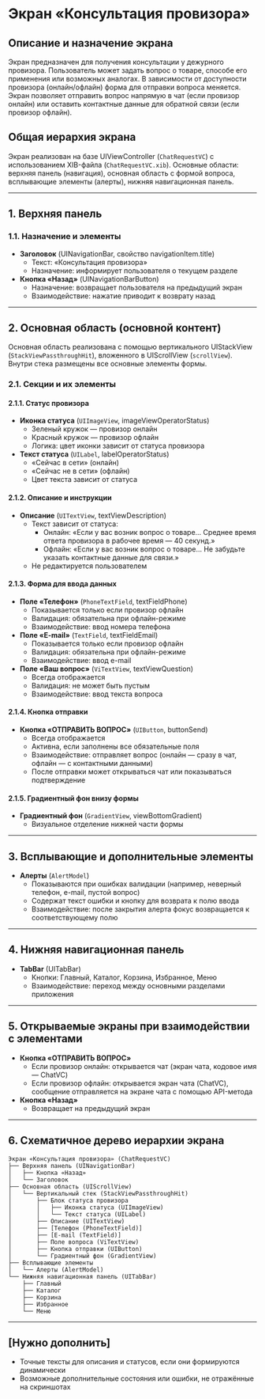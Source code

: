 # Экран «Консультация провизора»

## Описание и назначение экрана
Экран предназначен для получения консультации у дежурного провизора. Пользователь может задать вопрос о товаре, способе его применения или возможных аналогах. В зависимости от доступности провизора (онлайн/офлайн) форма для отправки вопроса меняется. Экран позволяет отправить вопрос напрямую в чат (если провизор онлайн) или оставить контактные данные для обратной связи (если провизор офлайн).

## Общая иерархия экрана
Экран реализован на базе UIViewController (`ChatRequestVC`) с использованием XIB-файла (`ChatRequestVC.xib`). Основные области: верхняя панель (навигация), основная область с формой вопроса, всплывающие элементы (алерты), нижняя навигационная панель.

---

## 1. Верхняя панель
### 1.1. Назначение и элементы
- **Заголовок** (UINavigationBar, свойство navigationItem.title)
  - Текст: «Консультация провизора»
  - Назначение: информирует пользователя о текущем разделе
- **Кнопка «Назад»** (UINavigationBarButton)
  - Назначение: возвращает пользователя на предыдущий экран
  - Взаимодействие: нажатие приводит к возврату назад

---

## 2. Основная область (основной контент)
Основная область реализована с помощью вертикального UIStackView (`StackViewPassthroughHit`), вложенного в UIScrollView (`scrollView`). Внутри стека размещены все основные элементы формы.

### 2.1. Секции и их элементы
#### 2.1.1. Статус провизора
- **Иконка статуса** (`UIImageView`, imageViewOperatorStatus)
  - Зеленый кружок — провизор онлайн
  - Красный кружок — провизор офлайн
  - Логика: цвет иконки зависит от статуса провизора
- **Текст статуса** (`UILabel`, labelOperatorStatus)
  - «Сейчас в сети» (онлайн)
  - «Сейчас не в сети» (офлайн)
  - Цвет текста зависит от статуса

#### 2.1.2. Описание и инструкции
- **Описание** (`UITextView`, textViewDescription)
  - Текст зависит от статуса:
    - Онлайн: «Если у вас возник вопрос о товаре... Среднее время ответа провизора в рабочее время — 40 секунд.»
    - Офлайн: «Если у вас возник вопрос о товаре... Не забудьте указать контактные данные для связи.»
  - Не редактируется пользователем

#### 2.1.3. Форма для ввода данных
- **Поле «Телефон»** (`PhoneTextField`, textFieldPhone)
  - Показывается только если провизор офлайн
  - Валидация: обязательна при офлайн-режиме
  - Взаимодействие: ввод номера телефона
- **Поле «E-mail»** (`TextField`, textFieldEmail)
  - Показывается только если провизор офлайн
  - Валидация: обязательна при офлайн-режиме
  - Взаимодействие: ввод e-mail
- **Поле «Ваш вопрос»** (`ViTextView`, textViewQuestion)
  - Всегда отображается
  - Валидация: не может быть пустым
  - Взаимодействие: ввод текста вопроса

#### 2.1.4. Кнопка отправки
- **Кнопка «ОТПРАВИТЬ ВОПРОС»** (`UIButton`, buttonSend)
  - Всегда отображается
  - Активна, если заполнены все обязательные поля
  - Взаимодействие: отправляет вопрос (онлайн — сразу в чат, офлайн — с контактными данными)
  - После отправки может открываться чат или показываться подтверждение

#### 2.1.5. Градиентный фон внизу формы
- **Градиентный фон** (`GradientView`, viewBottomGradient)
  - Визуальное отделение нижней части формы

---

## 3. Всплывающие и дополнительные элементы
- **Алерты** (`AlertModel`)
  - Показываются при ошибках валидации (например, неверный телефон, e-mail, пустой вопрос)
  - Содержат текст ошибки и кнопку для возврата к полю ввода
  - Взаимодействие: после закрытия алерта фокус возвращается к соответствующему полю

---

## 4. Нижняя навигационная панель
- **TabBar** (UITabBar)
  - Кнопки: Главный, Каталог, Корзина, Избранное, Меню
  - Взаимодействие: переход между основными разделами приложения

---

## 5. Открываемые экраны при взаимодействии с элементами
- **Кнопка «ОТПРАВИТЬ ВОПРОС»**
  - Если провизор онлайн: открывается чат (экран чата, кодовое имя — ChatVC)
  - Если провизор офлайн: открывается экран чата (ChatVC), сообщение отправляется на экране чата с помощью API-метода
- **Кнопка «Назад»**
  - Возвращает на предыдущий экран

---

## 6. Схематичное дерево иерархии экрана
```
Экран «Консультация провизора» (ChatRequestVC)
├── Верхняя панель (UINavigationBar)
│   ├── Кнопка «Назад»
│   └── Заголовок
├── Основная область (UIScrollView)
│   └── Вертикальный стек (StackViewPassthroughHit)
│       ├── Блок статуса провизора
│       │   ├── Иконка статуса (UIImageView)
│       │   └── Текст статуса (UILabel)
│       ├── Описание (UITextView)
│       ├── [Телефон (PhoneTextField)]
│       ├── [E-mail (TextField)]
│       ├── Поле вопроса (ViTextView)
│       ├── Кнопка отправки (UIButton)
│       └── Градиентный фон (GradientView)
├── Всплывающие элементы
│   └── Алерты (AlertModel)
└── Нижняя навигационная панель (UITabBar)
    ├── Главный
    ├── Каталог
    ├── Корзина
    ├── Избранное
    └── Меню
```

---

## [Нужно дополнить]
- Точные тексты для описания и статусов, если они формируются динамически
- Возможные дополнительные состояния или ошибки, не отражённые на скриншотах 